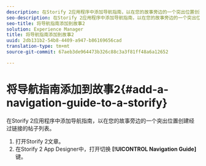 ```yaml
---
description: 在Storify 2应用程序中添加导航指南，以在您的故事旁边的一个突出位置创建经过链接的帖子列表。
seo-description: 在Storify 2应用程序中添加导航指南，以在您的故事旁边的一个突出位置创建经过链接的帖子列表。
seo-title: 将导航指南添加到故事2
solution: Experience Manager
title: 将导航指南添加到故事2
uuid: 2db131b2-54b8-4409-a947-b86169656cad
translation-type: tm+mt
source-git-commit: 67aeb3de964473b326c88c3a3f81ff48a6a12652

---
```



# 将导航指南添加到故事2{#add-a-navigation-guide-to-a-storify}

在Storify 2应用程序中添加导航指南，以在您的故事旁边的一个突出位置创建经过链接的帖子列表。

1. 打开Storify 2文章。
1. 在Storify 2 App Designer中，打开切换 **[!UICONTROL Navigation Guide]** 键。
